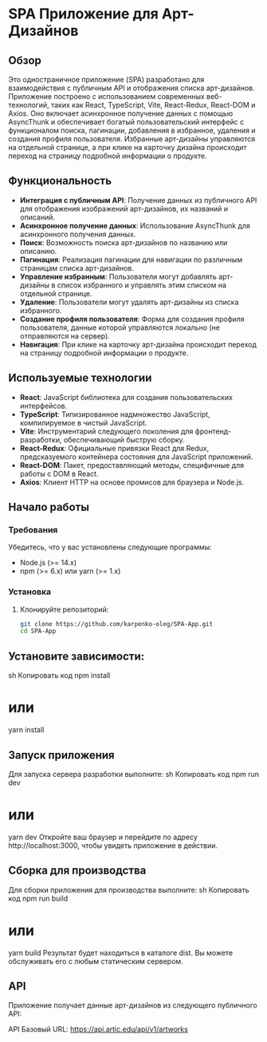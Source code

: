 
# SPA Приложение для Арт-Дизайнов

## Обзор

Это одностраничное приложение (SPA) разработано для взаимодействия с публичным API и отображения списка арт-дизайнов. Приложение построено с использованием современных веб-технологий, таких как React, TypeScript, Vite, React-Redux, React-DOM и Axios. Оно включает асинхронное получение данных с помощью AsyncThunk и обеспечивает богатый пользовательский интерфейс с функционалом поиска, пагинации, добавления в избранное, удаления и создания профиля пользователя. Избранные арт-дизайны управляются на отдельной странице, а при клике на карточку дизайна происходит переход на страницу подробной информации о продукте.

## Функциональность

- **Интеграция с публичным API**: Получение данных из публичного API для отображения изображений арт-дизайнов, их названий и описаний.
- **Асинхронное получение данных**: Использование AsyncThunk для асинхронного получения данных.
- **Поиск**: Возможность поиска арт-дизайнов по названию или описанию.
- **Пагинация**: Реализация пагинации для навигации по различным страницам списка арт-дизайнов.
- **Управление избранным**: Пользователи могут добавлять арт-дизайны в список избранного и управлять этим списком на отдельной странице.
- **Удаление**: Пользователи могут удалять арт-дизайны из списка избранного.
- **Создание профиля пользователя**: Форма для создания профиля пользователя, данные которой управляются локально (не отправляются на сервер).
- **Навигация**: При клике на карточку арт-дизайна происходит переход на страницу подробной информации о продукте.

## Используемые технологии

- **React**: JavaScript библиотека для создания пользовательских интерфейсов.
- **TypeScript**: Типизированное надмножество JavaScript, компилируемое в чистый JavaScript.
- **Vite**: Инструментарий следующего поколения для фронтенд-разработки, обеспечивающий быструю сборку.
- **React-Redux**: Официальные привязки React для Redux, предсказуемого контейнера состояния для JavaScript приложений.
- **React-DOM**: Пакет, предоставляющий методы, специфичные для работы с DOM в React.
- **Axios**: Клиент HTTP на основе промисов для браузера и Node.js.

## Начало работы

### Требования

Убедитесь, что у вас установлены следующие программы:

- Node.js (>= 14.x)
- npm (>= 6.x) или yarn (>= 1.x)

### Установка

1. Клонируйте репозиторий:
   ```sh
   git clone https://github.com/karpenko-oleg/SPA-App.git
   cd SPA-App

## Установите зависимости:
sh
Копировать код
npm install
# или
yarn install

## Запуск приложения
Для запуска сервера разработки выполните:
sh
Копировать код
npm run dev
# или
yarn dev
Откройте ваш браузер и перейдите по адресу http://localhost:3000, чтобы увидеть приложение в действии.

## Сборка для производства
Для сборки приложения для производства выполните:
sh
Копировать код
npm run build
# или
yarn build
Результат будет находиться в каталоге dist. Вы можете обслуживать его с любым статическим сервером.

## API
Приложение получает данные арт-дизайнов из следующего публичного API:

API Базовый URL: https://api.artic.edu/api/v1/artworks
